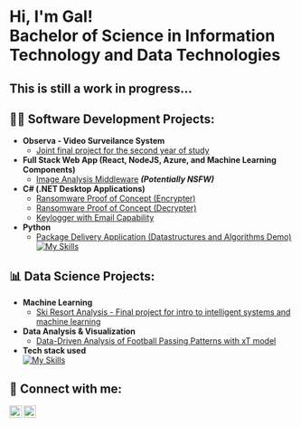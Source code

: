 <h1>Hi, I'm Gal! <br/>Bachelor of Science in Information Technology and Data Technologies</h1>
<h2>This is still a work in progress...</h2>

<h2>👨‍💻 Software Development Projects:</h2>

- <b>Observa - Video Surveilance System</b>
  - [Joint final project for the second year of study](https://github.com/DvorsakGal/Observa)
- <b>Full Stack Web App (React, NodeJS, Azure, and Machine Learning Components)</b>
  - [Image Analysis Middleware](https://github.com/joshmadakor1/4chan-Image-Analysis-Middleware-C964) <b><i>(Potentially NSFW)</b></i>
- <b>C# (.NET Desktop Applications)</b>
  - [Ransomware Proof of Concept (Encrypter)](https://github.com/joshmadakor1/EncrypterPOC)
  - [Ransomware Proof of Concept (Decrypter)](https://github.com/joshmadakor1/DecrypterPOC)
  - [Keylogger with Email Capability](https://github.com/joshmadakor1/Key-Logger-With-Email)
- <b>Python</b>
  - [Package Delivery Application (Datastructures and Algorithms Demo)](https://github.com/joshmadakor1/Package-Delivery-Pathfinding-Algorithm)
[![My Skills](https://skillicons.dev/icons?i=html,css,js,ts,bootstrap,java,spring,nodejs,react,py,flask,php,mysql,sqlite,mongodb,firebase,flutter,androidstudio,dart,rabbitmq,git,postman,gradle,maven,idea,pycharm,vscode,aws)](https://skillicons.dev)

<h2>📊 Data Science Projects:</h2>

- <b>Machine Learning</b>
  - [Ski Resort Analysis - Final project for intro to intelligent systems and machine learning](https://github.com/DvorsakGal/SkiResortAnalysis)
- <b>Data Analysis & Visualization</b>
  - [Data-Driven Analysis of Football Passing Patterns with xT model](https://github.com/DvorsakGal/DataAnalyticsInEliteSports)
- <b>Tech stack used</b></br>
 [![My Skills](https://skillicons.dev/icons?i=py,anaconda,tensorflow,opencv,pytorch,pycharm)](https://skillicons.dev)

<h2> 🤳 Connect with me:</h2>

[<img align="left" alt="GalDvorsak | LinkedIn" width="22px" src="https://cdn.jsdelivr.net/npm/simple-icons@v3/icons/linkedin.svg" />][linkedin]
[<img align="left" alt="GalDvorsak | Instagram" width="22px" src="https://cdn.jsdelivr.net/npm/simple-icons@v3/icons/instagram.svg" />][instagram]

[instagram]: https://www.instagram.com/galdvorsak/
[linkedin]: https://www.linkedin.com/in/gal-dvorsak/

<!--
**joshmadakor1/joshmadakor1** is a ✨ _special_ ✨ repository because its `README.md` (this file) appears on your GitHub profile.

Here are some ideas to get you started:

- 🔭 I’m currently working on ...
- 🌱 I’m currently learning ...
- 👯 I’m looking to collaborate on ...
- 🤔 I’m looking for help with ...
- 💬 Ask me about ...
- 📫 How to reach me: ...
- 😄 Pronouns: ...
- ⚡ Fun fact: ...
-->

